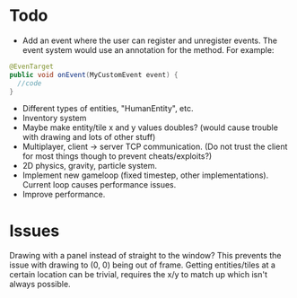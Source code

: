 # Todo
- Add an event where the user can register and unregister events. 
The event system would use an annotation for the method.
For example:

```java
@EvenTarget
public void onEvent(MyCustomEvent event) {
  //code
}
```

- Different types of entities, "HumanEntity", etc.
- Inventory system
- Maybe make entity/tile x and y values doubles? (would cause trouble with drawing and lots of other stuff)
- Multiplayer, client -> server TCP communication. (Do not trust the client for most things though to prevent cheats/exploits?)
- 2D physics, gravity, particle system.
- Implement new gameloop (fixed timestep, other implementations). Current loop causes performance issues.
- Improve performance.

# Issues
Drawing with a panel instead of straight to the window? This prevents the issue with drawing to (0, 0) being out of frame.
Getting entities/tiles at a certain location can be trivial, requires the x/y to match up which isn't always possible.

